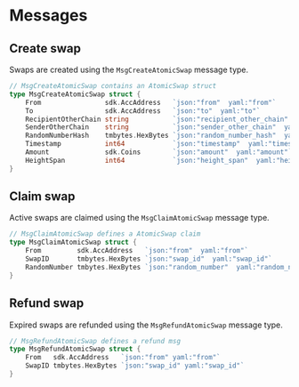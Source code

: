 # Messages

## Create swap

Swaps are created using the `MsgCreateAtomicSwap` message type.

```go
// MsgCreateAtomicSwap contains an AtomicSwap struct
type MsgCreateAtomicSwap struct {
	From                sdk.AccAddress   `json:"from"  yaml:"from"`
	To                  sdk.AccAddress   `json:"to"  yaml:"to"`
	RecipientOtherChain string           `json:"recipient_other_chain"  yaml:"recipient_other_chain"`
	SenderOtherChain    string           `json:"sender_other_chain"  yaml:"sender_other_chain"`
	RandomNumberHash    tmbytes.HexBytes `json:"random_number_hash"  yaml:"random_number_hash"`
	Timestamp           int64            `json:"timestamp"  yaml:"timestamp"`
	Amount              sdk.Coins        `json:"amount"  yaml:"amount"`
	HeightSpan          int64            `json:"height_span"  yaml:"height_span"`
}
```

## Claim swap

Active swaps are claimed using the `MsgClaimAtomicSwap` message type.

```go
// MsgClaimAtomicSwap defines a AtomicSwap claim
type MsgClaimAtomicSwap struct {
	From         sdk.AccAddress   `json:"from"  yaml:"from"`
	SwapID       tmbytes.HexBytes `json:"swap_id"  yaml:"swap_id"`
	RandomNumber tmbytes.HexBytes `json:"random_number"  yaml:"random_number"`
}
```



## Refund swap

Expired swaps are refunded using the `MsgRefundAtomicSwap` message type.

```go
// MsgRefundAtomicSwap defines a refund msg
type MsgRefundAtomicSwap struct {
	From   sdk.AccAddress   `json:"from" yaml:"from"`
	SwapID tmbytes.HexBytes `json:"swap_id" yaml:"swap_id"`
}
```